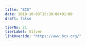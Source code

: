 ```yaml
---
title: "BCS"
date: 2018-10-03T15:39:08+01:00
draft: false

tierNo: 21
tierLabel: Silver
linkOveride: "https://www.bcs.org/"
---
```



